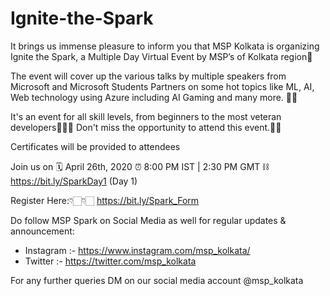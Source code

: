 # Ignite-the-Spark

It brings us immense pleasure to inform you that MSP Kolkata is organizing Ignite the Spark, a Multiple Day Virtual Event by MSP’s of Kolkata region🎉

The event will cover up the various talks by multiple speakers from Microsoft and Microsoft Students Partners on some hot topics like ML, AI, Web technology using Azure including AI Gaming and many more. 🙌🏻

It's an event for all skill levels, from beginners to the most veteran developers👨🏻‍💻
Don't miss the opportunity to attend this event.☝🏻

Certificates will be provided to attendees

Join us on
🗓️ April 26th, 2020
⏰ 8:00 PM IST  |  2:30 PM GMT
⛓️ https://bit.ly/SparkDay1 (Day 1)

Register Here:👇🏻👇🏻
 https://bit.ly/Spark_Form

Do follow MSP Spark on Social Media as well for regular updates & announcement:
- Instagram :- https://www.instagram.com/msp_kolkata/
- Twitter :- https://twitter.com/msp_kolkata

For any further queries DM on our social media account @msp_kolkata
